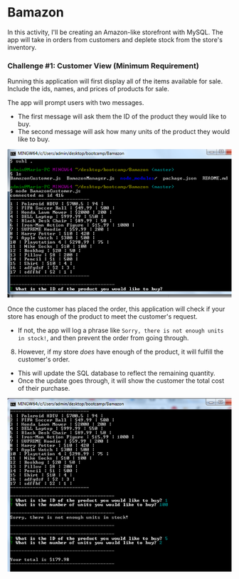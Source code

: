 # Bamazon
In this activity, I'll be creating an Amazon-like storefront with MySQL. The app will take in orders from customers and deplete stock from the store's inventory.

### Challenge #1: Customer View (Minimum Requirement)
Running this application will first display all of the items available for sale. Include the ids, names, and prices of products for sale.

The app will prompt users with two messages.
  * The first message will ask them the ID of the product they would like to buy.
  * The second message will ask how many units of the product they would like to buy.

![Image of table and prompt](/images/displayProducts1.png)

Once the customer has placed the order, this application will check if your store has enough of the product to meet the customer's request.
  * If not, the app will log a phrase like `Sorry, there is not enough units in stock!`, and then prevent the order from going through.

8. However, if my store *does* have enough of the product, it will fulfill the customer's order.
  * This will update the SQL database to reflect the remaining quantity.
  * Once the update goes through, it will show the customer the total cost of their purchase.

  ![Image of not enough and total](/images/total2.png)
